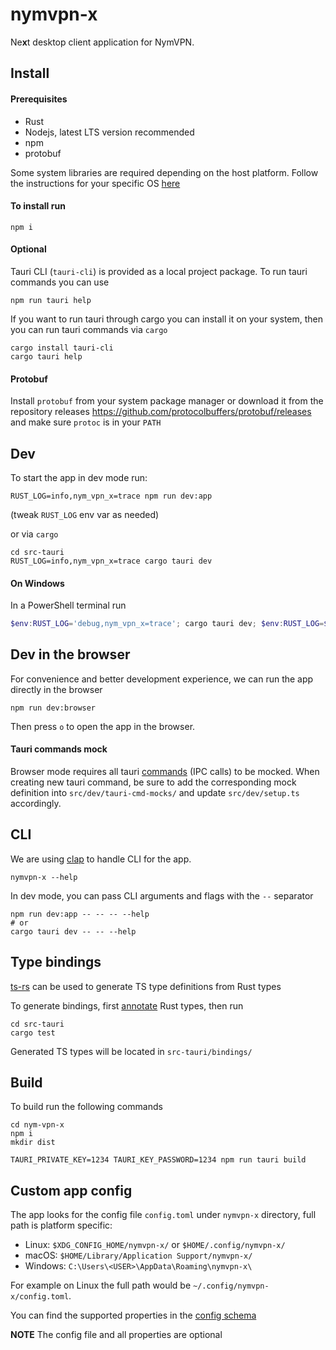 # nymvpn-x

Ne**x**t desktop client application for NymVPN.

## Install

#### Prerequisites

- Rust
- Nodejs, latest LTS version recommended
- npm
- protobuf

Some system libraries are required depending on the host platform.
Follow the instructions for your specific OS [here](https://tauri.app/v1/guides/getting-started/prerequisites)

#### To install run

```
npm i
```

#### Optional

Tauri CLI (`tauri-cli`) is provided as a local project package. To
run tauri commands you can use

```
npm run tauri help
```

If you want to run tauri through cargo you can install it on your
system, then you can run tauri commands via `cargo`

```
cargo install tauri-cli
cargo tauri help
```

#### Protobuf

Install `protobuf` from your system package manager or download it
from the repository releases
https://github.com/protocolbuffers/protobuf/releases and make sure
`protoc` is in your `PATH`

## Dev

To start the app in dev mode run:

```
RUST_LOG=info,nym_vpn_x=trace npm run dev:app
```

(tweak `RUST_LOG` env var as needed)

or via `cargo`

```
cd src-tauri
RUST_LOG=info,nym_vpn_x=trace cargo tauri dev
```

#### On Windows

In a PowerShell terminal run

```powershell
$env:RUST_LOG='debug,nym_vpn_x=trace'; cargo tauri dev; $env:RUST_LOG=$null
```

## Dev in the browser

For convenience and better development experience, we can run the
app directly in the browser

```
npm run dev:browser
```

Then press `o` to open the app in the browser.

#### Tauri commands mock

Browser mode requires all tauri [commands](https://tauri.app/v1/guides/features/command) (IPC calls) to be mocked.
When creating new tauri command, be sure to add the corresponding
mock definition into `src/dev/tauri-cmd-mocks/` and update
`src/dev/setup.ts` accordingly.

## CLI

We are using [clap](https://docs.rs/clap/latest/clap/) to handle CLI for the app.

```shell
nymvpn-x --help
```

In dev mode, you can pass CLI arguments and flags with the `--` separator

```shell
npm run dev:app -- -- -- --help
# or
cargo tauri dev -- -- --help
```

## Type bindings

[ts-rs](https://github.com/Aleph-Alpha/ts-rs) can be used to generate
TS type definitions from Rust types

To generate bindings, first
[annotate](https://github.com/Aleph-Alpha/ts-rs/blob/main/example/src/lib.rs)
Rust types, then run

```
cd src-tauri
cargo test
```

Generated TS types will be located in `src-tauri/bindings/`

## Build

To build run the following commands

```
cd nym-vpn-x
npm i
mkdir dist

TAURI_PRIVATE_KEY=1234 TAURI_KEY_PASSWORD=1234 npm run tauri build
```

## Custom app config

The app looks for the config file `config.toml` under `nymvpn-x`
directory, full path is platform specific:

- Linux: `$XDG_CONFIG_HOME/nymvpn-x/` or `$HOME/.config/nymvpn-x/`
- macOS: `$HOME/Library/Application Support/nymvpn-x/`
- Windows: `C:\Users\<USER>\AppData\Roaming\nymvpn-x\`

For example on Linux the full path would be
`~/.config/nymvpn-x/config.toml`.

You can find the supported properties in the
[config schema](https://github.com/nymtech/nym-vpn-client/blob/main/nym-vpn-x/src-tauri/src/fs/config.rs)

**NOTE** The config file and all properties are optional
